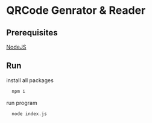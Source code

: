 # QRCode Genrator & Reader

## Prerequisites

[NodeJS](https://nodejs.org/en/download)

## Run

install all packages

```bash
  npm i
```
run program

```bash
  node index.js
```
